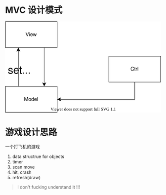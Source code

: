 # MVC 设计模式

![](MVC.svg)

# 游戏设计思路

一个打飞机的游戏

1. data structrue for objects
2. timer
3. scan move
4. hit, crash
5. refresh(draw)

> I don't fucking understand it !!!

